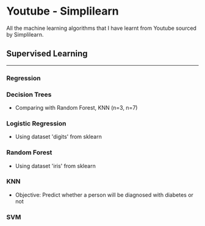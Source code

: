 # Youtube - Simplilearn
All the machine learning algorithms that I have learnt from Youtube sourced by Simplilearn.


## Supervised Learning
***

### Regression

### Decision Trees
- Comparing with Random Forest, KNN (n=3, n=7)

### Logistic Regression
- Using dataset 'digits' from sklearn

### Random Forest
- Using dataset 'iris' from sklearn

### KNN 
- Objective: Predict whether a person will be diagnosed with diabetes or not

### SVM

